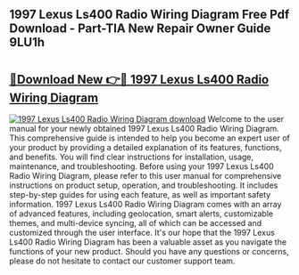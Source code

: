 ## 1997 Lexus Ls400 Radio Wiring Diagram Free Pdf Download - Part-TlA New Repair Owner Guide 9LU1h

# <h2><a href="http://dfjm9b.blite.top/?on=1997+Lexus+Ls400+Radio+Wiring+Diagram">🔗Download New 👉🔴 1997 Lexus Ls400 Radio Wiring Diagram</a></h2>

[![1997 Lexus Ls400 Radio Wiring Diagram download](https://i.imgur.com/lujVjoI.png)](http://dfjm9b.blite.top/?on=1997+Lexus+Ls400+Radio+Wiring+Diagram)
Welcome to the user manual for your newly obtained 1997 Lexus Ls400 Radio Wiring Diagram. This comprehensive guide is intended to help you become an expert user of your product by providing a detailed explanation of its features, functions, and benefits. You will find clear instructions for installation, usage, maintenance, and troubleshooting. Before using your 1997 Lexus Ls400 Radio Wiring Diagram, please refer to this user manual for comprehensive instructions on product setup, operation, and troubleshooting. It includes step-by-step guides for using each feature, as well as important safety information. 1997 Lexus Ls400 Radio Wiring Diagram comes with an array of advanced features, including geolocation, smart alerts, customizable themes, and multi-device syncing, all of which can be accessed and customized through the user interface. It's our hope that the 1997 Lexus Ls400 Radio Wiring Diagram has been a valuable asset as you navigate the functions of your new product. Should you have any questions or concerns, please do not hesitate to contact our customer support team.
